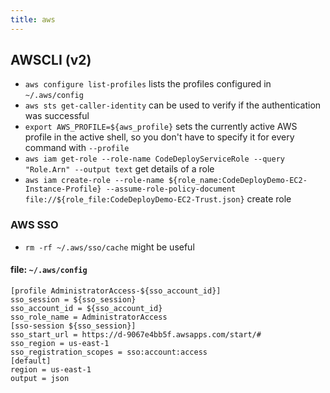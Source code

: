 ```yaml
---
title: aws
---
```


## AWSCLI (v2)

* `aws configure list-profiles` lists the profiles configured in `~/.aws/config`
* `aws sts get-caller-identity` can be used to verify if the authentication was successful
* `export AWS_PROFILE=${aws_profile}` sets the currently active AWS profile in the active shell, so you don't have to specify it for every command with `--profile`
* `aws iam get-role --role-name CodeDeployServiceRole --query "Role.Arn" --output text` get details of a role
* `aws iam create-role --role-name ${role_name:CodeDeployDemo-EC2-Instance-Profile} --assume-role-policy-document file://${role_file:CodeDeployDemo-EC2-Trust.json}` create role

### AWS SSO

* `rm -rf ~/.aws/sso/cache` might be useful

#### file: `~/.aws/config`

```
[profile AdministratorAccess-${sso_account_id}]
sso_session = ${sso_session}
sso_account_id = ${sso_account_id}
sso_role_name = AdministratorAccess
[sso-session ${sso_session}]
sso_start_url = https://d-9067e4bb5f.awsapps.com/start/#
sso_region = us-east-1
sso_registration_scopes = sso:account:access
[default]
region = us-east-1
output = json
```
